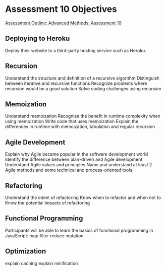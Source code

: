 # Assessment 10 Objectives
[Assessment Outline: Advanced Methods: Assessment 10](https://github.com/Techtonica/curriculum/blob/master/projects/advanced-methods-assessment-10.md)


## Deploying to Heroku
Deploy their website to a third-party hosting service such as Heroku.

## Recursion
Understand the structure and definition of a recursive algorithm
Distinguish between iterative and recursive functions
Recognize problems where recursion would be a good solution
Solve coding challenges using recursion

## Memoization
Understand memoization
Recognize the benefit in runtime complexity when using memoization
Write code that uses memoization
Explain the differences in runtime with memoization, tabulation and regular recursion

## Agile Development
Explain why Agile became popular in the software development world
Identify the difference between plan-driven and Agile development
Understand Agile values and principles
Name and understand at least 2 Agile methods and some technical and process-oriented tools

## Refactoring
Understand the intent of refactoring
Know when to refactor and when not to
Know the potential impacts of refactoring

## Functional Programming
Participants will be able to learn the basics of functional programming in JavaScript:
map
filter
reduce
mutation

## Optimization
explain caching
explain minification

